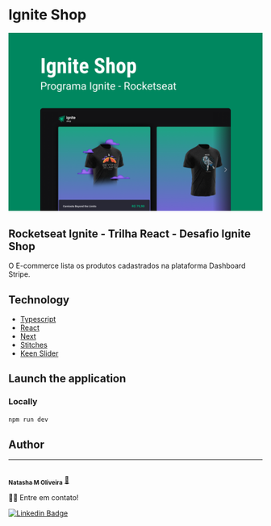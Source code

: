 # Ignite Shop

![Cover](.github/cover.png)

## Rocketseat Ignite - Trilha React - Desafio Ignite Shop

O E-commerce lista os produtos cadastrados na plataforma Dashboard Stripe.

## Technology

- [Typescript](https://www.typescriptlang.org)
- [React](https://reactjs.org)
- [Next](https://nextjs.org/)
- [Stitches](https://stitches.dev/)
- [Keen Slider](https://keen-slider.io/)

## Launch the application

### Locally

```sh
npm run dev
```

## Author

---

<a href="https://github.com/natasha-m-oliveira">
 <img style="border-radius: 50%;" src="https://github.com/natasha-m-oliveira.png" width="100px;" alt=""/>
 <br />
 <sub><b>Natasha M Oliveira</b></sub></a> <a href="https://github.com/natasha-m-oliveira" title="Github">🚀</a>

👋🏽 Entre em contato!

[![Linkedin Badge](https://img.shields.io/badge/-LinkedIn-blue?style=flat-square&logo=Linkedin&logoColor=white&link=https://www.linkedin.com/in/natasha-matos-oliveira/)](https://www.linkedin.com/in/natasha-matos-oliveira/)
